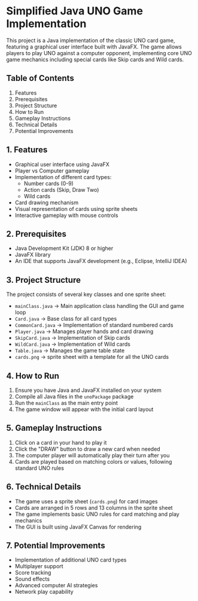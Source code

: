 # Simplified Java UNO Game Implementation

This project is a Java implementation of the classic UNO card game, featuring a graphical user interface built with JavaFX. The game allows players to play UNO against a computer opponent, implementing core UNO game mechanics including special cards like Skip cards and Wild cards.


## Table of Contents

1. Features
2. Prerequisites
3. Project Structure
4. How to Run
5. Gameplay Instructions
6. Technical Details
7. Potential Improvements


## 1. Features

- Graphical user interface using JavaFX
- Player vs Computer gameplay
- Implementation of different card types:
  - Number cards (0-9)
  - Action cards (Skip, Draw Two)
  - Wild cards
- Card drawing mechanism
- Visual representation of cards using sprite sheets
- Interactive gameplay with mouse controls


## 2. Prerequisites

- Java Development Kit (JDK) 8 or higher
- JavaFX library
- An IDE that supports JavaFX development (e.g., Eclipse, IntelliJ IDEA)


## 3. Project Structure

The project consists of several key classes and one sprite sheet:
- `mainClass.java` → Main application class handling the GUI and game loop
- `Card.java` → Base class for all card types
- `CommonCard.java` → Implementation of standard numbered cards
- `Player.java` → Manages player hands and card drawing
- `SkipCard.java` → Implementation of Skip cards
- `WildCard.java` → Implementation of Wild cards
- `Table.java` → Manages the game table state
- `cards.png` → sprite sheet with a template for all the UNO cards


## 4. How to Run

1. Ensure you have Java and JavaFX installed on your system
2. Compile all Java files in the `unoPackage` package
3. Run the `mainClass` as the main entry point
4. The game window will appear with the initial card layout


## 5. Gameplay Instructions

1. Click on a card in your hand to play it
2. Click the "DRAW" button to draw a new card when needed
3. The computer player will automatically play their turn after you
4. Cards are played based on matching colors or values, following standard UNO rules


## 6. Technical Details

- The game uses a sprite sheet (`cards.png`) for card images
- Cards are arranged in 5 rows and 13 columns in the sprite sheet
- The game implements basic UNO rules for card matching and play mechanics
- The GUI is built using JavaFX Canvas for rendering


## 7. Potential Improvements

- Implementation of additional UNO card types
- Multiplayer support
- Score tracking
- Sound effects
- Advanced computer AI strategies
- Network play capability


